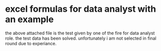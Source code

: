 # excel formulas for data analyst with an example
the above attached file is the test given by one of the fire for data analyst role. the test data has been solved. unfortunately i am not selected in final round due to experiance. 
